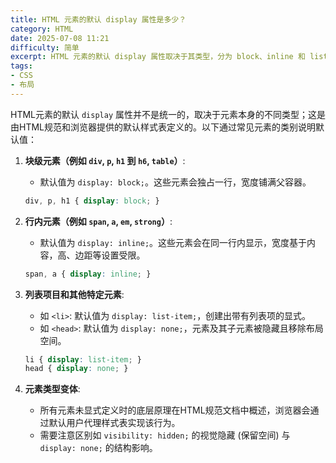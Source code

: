 ```yaml
---
title: HTML 元素的默认 display 属性是多少？
category: HTML
date: 2025-07-08 11:21
difficulty: 简单
excerpt: HTML 元素的默认 display 属性取决于其类型，分为 block、inline 和 list-item 等。
tags:
- CSS
- 布局
---
```

HTML元素的默认 `display` 属性并不是统一的，取决于元素本身的不同类型；这是由HTML规范和浏览器提供的默认样式表定义的。以下通过常见元素的类别说明默认值：

1. **块级元素（例如 `div`, `p`, `h1` 到 `h6`, `table`）**:
   - 默认值为 `display: block;`。这些元素会独占一行，宽度铺满父容器。
   ```css
   div, p, h1 { display: block; }
   ```

2. **行内元素（例如 `span`, `a`, `em`, `strong`）**:
   - 默认值为 `display: inline;`。这些元素会在同一行内显示，宽度基于内容，高、边距等设置受限。
   ```css
   span, a { display: inline; }
   ```

3. **列表项目和其他特定元素**:
   - 如 `<li>`: 默认值为 `display: list-item;`，创建出带有列表项的显式。
   - 如 `<head>`: 默认值为 `display: none;`，元素及其子元素被隐藏且移除布局空间。
   ```css
   li { display: list-item; }
   head { display: none; }
   ```

4. **元素类型变体**:
   - 所有元素未显式定义时的底层原理在HTML规范文档中概述，浏览器会通过默认用户代理样式表实现该行为。
   - 需要注意区别如 `visibility: hidden;` 的视觉隐藏 (保留空间) 与 `display: none;` 的结构影响。
